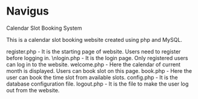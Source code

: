 # Navigus
Calendar Slot Booking System

This is a calendar slot booking website created using php and MySQL.

register.php - It is the starting page of website. Users need to register before logging in.
\nlogin.php - It is the login page. Only registered users can log in to the website.
welcome.php - Here the calendar of current month is displayed. Users can book slot on this page.
book.php - Here the user can book the time slot from available slots.
config.php - It is the database configuration file.
logout.php - It is the file to make the user log out from the website.
